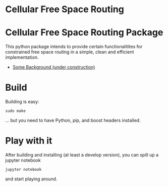 Cellular Free Space Routing
====================

# Cellular Free Space Routing Package

This python package intends to provide certain functionalitites for constrained free space routing in a simple, clean and efficient implementation. 

- [Some Background (under construction)](docs/docs.md)

# Build
Building is easy:

```
sudo make
```

... but you need to have Python, pip, and boost headers installed.

# Play with it
After building and installing (at least a develop version), you can spill up a jupyter notebook
```
jupyter notebook
```
and start playing around.

